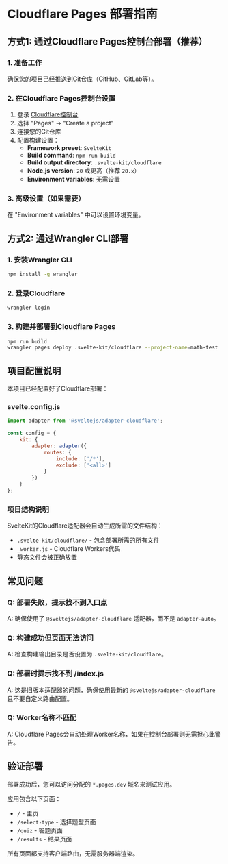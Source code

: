 # Cloudflare Pages 部署指南

## 方式1: 通过Cloudflare Pages控制台部署（推荐）

### 1. 准备工作
确保您的项目已经推送到Git仓库（GitHub、GitLab等）。

### 2. 在Cloudflare Pages控制台设置
1. 登录 [Cloudflare控制台](https://dash.cloudflare.com/)
2. 选择 "Pages" → "Create a project"
3. 连接您的Git仓库
4. 配置构建设置：
   - **Framework preset**: `SvelteKit`
   - **Build command**: `npm run build`
   - **Build output directory**: `.svelte-kit/cloudflare`
   - **Node.js version**: `20` 或更高（推荐 `20.x`）
   - **Environment variables**: 无需设置

### 3. 高级设置（如果需要）
在 "Environment variables" 中可以设置环境变量。

## 方式2: 通过Wrangler CLI部署

### 1. 安装Wrangler CLI
```bash
npm install -g wrangler
```

### 2. 登录Cloudflare
```bash
wrangler login
```

### 3. 构建并部署到Cloudflare Pages
```bash
npm run build
wrangler pages deploy .svelte-kit/cloudflare --project-name=math-test
```

## 项目配置说明

本项目已经配置好了Cloudflare部署：

### svelte.config.js
```javascript
import adapter from '@sveltejs/adapter-cloudflare';

const config = {
	kit: {
		adapter: adapter({
			routes: {
				include: ['/*'],
				exclude: ['<all>']
			}
		})
	}
};
```

### 项目结构说明
SvelteKit的Cloudflare适配器会自动生成所需的文件结构：
- `.svelte-kit/cloudflare/` - 包含部署所需的所有文件
- `_worker.js` - Cloudflare Workers代码
- 静态文件会被正确放置

## 常见问题

### Q: 部署失败，提示找不到入口点
A: 确保使用了 `@sveltejs/adapter-cloudflare` 适配器，而不是 `adapter-auto`。

### Q: 构建成功但页面无法访问
A: 检查构建输出目录是否设置为 `.svelte-kit/cloudflare`。

### Q: 部署时提示找不到 /index.js
A: 这是旧版本适配器的问题，确保使用最新的 `@sveltejs/adapter-cloudflare` 且不要自定义路由配置。

### Q: Worker名称不匹配
A: Cloudflare Pages会自动处理Worker名称，如果在控制台部署则无需担心此警告。

## 验证部署

部署成功后，您可以访问分配的 `*.pages.dev` 域名来测试应用。

应用包含以下页面：
- `/` - 主页
- `/select-type` - 选择题型页面
- `/quiz` - 答题页面
- `/results` - 结果页面

所有页面都支持客户端路由，无需服务器端渲染。 